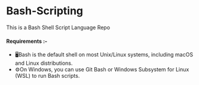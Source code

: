 # Bash-Scripting
This is a Bash Shell Script Language Repo

#### Requirements :-
  * 🖥️Bash is the default shell on most Unix/Linux systems, including macOS and Linux distributions.
  * ⚙️On Windows, you can use Git Bash or Windows Subsystem for Linux (WSL) to run Bash scripts.

